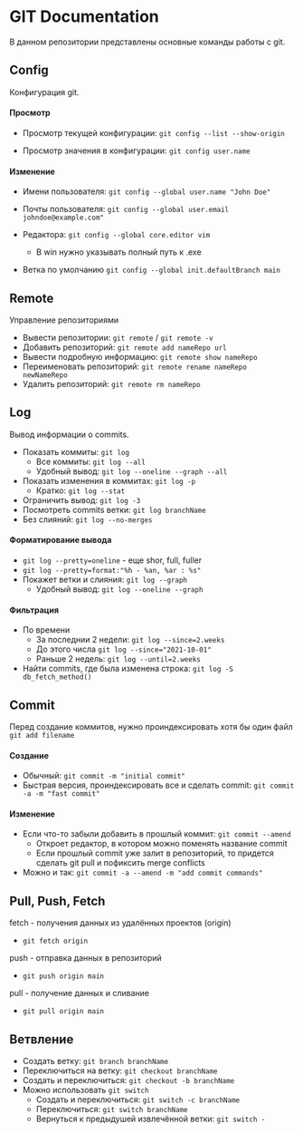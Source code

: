  # GIT Documentation
В данном репозитории представлены основные команды работы с git.

## Config
Конфигурация git.

#### Просмотр
- Просмотр текущей конфигурации: `git config --list --show-origin`

- Просмотр значения в конфигурации: `git config user.name`

#### Изменение
- Имени пользователя:
`git config --global user.name "John Doe"`

- Почты пользователя:
`git config --global user.email johndoe@example.com"`

- Редактора:
`git config --global core.editor vim`
    - В win нужно указывать полный путь к .exe

- Ветка по умолчанию
`git config --global init.defaultBranch main`

## Remote
Управление репозиториями

- Вывести репозитории: `git remote` / `git remote -v`
- Добавить репозиторий: `git remote add nameRepo url`
- Вывести подробную информацию: `git remote show nameRepo`
- Переименовать репозиторий: `git remote rename nameRepo newNameRepo`
- Удалить репозиторий: `git remote rm nameRepo`

## Log
Вывод информации о commits.
- Показать коммиты: `git log`
    - Все коммиты: `git log --all`
    - Удобный вывод: `git log --oneline --graph --all`
- Показать изменения в коммитах: `git log -p`
    - Кратко: `git log --stat`
- Ограничить вывод: `git log -3`
- Посмотреть commits ветки: `git log branchName`
- Без слияний: `git log --no-merges`

#### Форматирование вывода
- `git log --pretty=oneline` - еще shor, full, fuller
- `git log --pretty=format:"%h - %an, %ar : %s"`
- Покажет ветки и слияния: `git log --graph`
    - Удобный вывод: `git log --oneline --graph`

#### Фильтрация
- По времени
    - За последнии 2 недели: `git log --since=2.weeks`
    - До этого числа `git log --since="2021-10-01"`
    - Раньше 2 недель: `git log --until=2.weeks`
- Найти commits, где была изменена строка: `git log -S db_fetch_method()`

## Commit
Перед создание коммитов, нужно проиндексировать хотя бы один файл `git add filename`
#### Создание
- Обычный: `git commit -m "initial commit"`
- Быстрая версия, проиндексировать все и сделать commit: `git commit -a -m "fast commit"`

#### Изменение
- Если что-то забыли добавить в прошлый коммит: `git commit --amend`
    - Откроет редактор, в котором можно поменять название commit
    - Если прошлый commit уже залит в репозиторий, то придется сделать git pull и пофиксить merge conflicts
- Можно и так: `git commit -a --amend -m "add commit commands"`

## Pull, Push, Fetch
fetch - получения данных из удалённых проектов (origin)
- `git fetch origin`

push - отправка данных в репозиторий
- `git push origin main`

pull - получение данных и сливание
- `git pull origin main`

## Ветвление

- Создать ветку: `git branch branchName`
- Переключиться на ветку: `git checkout branchName`
- Создать и переключиться: `git checkout -b branchName`
- Можно использовать `git switch`
    - Создать и переключиться: `git switch -c branchName`
    - Переключиться: `git switch branchName`
    - Вернуться к предыдушей извлечённой ветки: `git switch -`